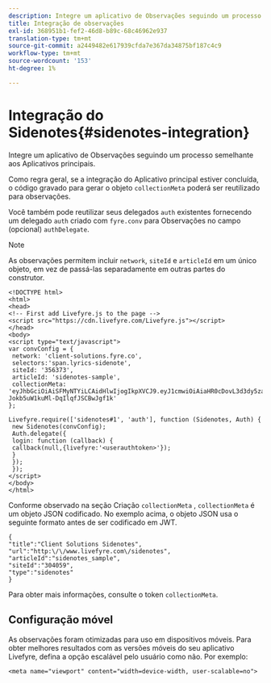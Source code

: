 ```yaml
---
description: Integre um aplicativo de Observações seguindo um processo semelhante aos Aplicativos principais.
title: Integração de observações
exl-id: 368951b1-fef2-46d8-b89c-68c46962e937
translation-type: tm+mt
source-git-commit: a2449482e617939cfda7e367da34875bf187c4c9
workflow-type: tm+mt
source-wordcount: '153'
ht-degree: 1%

---
```


# Integração do Sidenotes{#sidenotes-integration}

Integre um aplicativo de Observações seguindo um processo semelhante aos Aplicativos principais.

Como regra geral, se a integração do Aplicativo principal estiver concluída, o código gravado para gerar o objeto `collectionMeta` poderá ser reutilizado para observações.

Você também pode reutilizar seus delegados `auth` existentes fornecendo um delegado `auth` criado com `fyre.conv` para Observações no campo (opcional) `authDelegate`.

>[!NOTE]
>
>As observações permitem incluir `network`, `siteId` e `articleId` em um único objeto, em vez de passá-las separadamente em outras partes do construtor.

```
<!DOCTYPE html> 
<html> 
<head> 
<!-- First add Livefyre.js to the page --> 
<script src="https://cdn.livefyre.com/Livefyre.js"></script> 
</head> 
<body> 
<script type="text/javascript"> 
var convConfig = { 
 network: 'client-solutions.fyre.co', 
 selectors:'span.lyrics-sidenote', 
 siteId: '356373', 
 articleId: 'sidenotes-sample', 
 collectionMeta: 'eyJhbGciOiAiSFMyNTYiLCAidHlwIjogIkpXVCJ9.eyJ1cmwiOiAiaHR0cDovL3d3dy5zaWRlbm90ZXMtZGVtby5jb20vbHlyaWNzIiwgInNpdGVJZCI6ICIzMDQwNTkiLCAidHlwZSI6ICJzaWRlbm90ZXMiLCAiYXJ0aWNsZUlkIjogInNpZGVub3Rlc19zYW1wbGUiLCAidGl0bGUiOiAiQ2xpZW50IFNvbHV0aW9ucyBTaWRlbm90ZXMifQ.2gxnsM0TS8dfp-Jokb5uW1kuMl-DqIlqfJSCBwJgf1k' 
}; 
  
Livefyre.require(['sidenotes#1', 'auth'], function (Sidenotes, Auth) { 
 new Sidenotes(convConfig); 
 Auth.delegate({ 
 login: function (callback) { 
 callback(null,{livefyre:'<userauthtoken>'}); 
 } 
 }); 
 }); 
</script> 
</body> 
</html>
```

Conforme observado na seção Criação `collectionMeta` , `collectionMeta` é um objeto JSON codificado. No exemplo acima, o objeto JSON usa o seguinte formato antes de ser codificado em JWT.

```
{ 
"title":"Client Solutions Sidenotes", 
"url":"http:\/\/www.livefyre.com\/sidenotes", 
"articleId":"sidenotes_sample", 
"siteId":"304059", 
"type":"sidenotes" 
}
```

Para obter mais informações, consulte o token `collectionMeta`.

## Configuração móvel

As observações foram otimizadas para uso em dispositivos móveis. Para obter melhores resultados com as versões móveis do seu aplicativo Livefyre, defina a opção escalável pelo usuário como não. Por exemplo:

```
<meta name="viewport" content="width=device-width, user-scalable=no">
```
